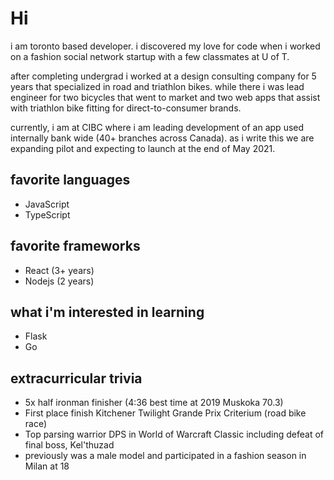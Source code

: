 # Hi

i am toronto based developer. i discovered my love for code when i worked on a fashion social network startup with a few classmates at U of T.

after completing undergrad i worked at a design consulting company for 5 years that specialized in road and triathlon bikes. while there i was lead engineer for two bicycles that went to market and two web apps that assist with triathlon bike fitting for direct-to-consumer brands.

currently, i am at CIBC where i am leading development of an app used internally bank wide (40+ branches across Canada). as i write this we are expanding pilot and expecting to launch at the end of May 2021.

## favorite languages

- JavaScript
- TypeScript

## favorite frameworks

- React (3+ years)
- Nodejs (2 years)

## what i'm interested in learning

- Flask
- Go

## extracurricular trivia

- 5x half ironman finisher (4:36 best time at 2019 Muskoka 70.3)
- First place finish Kitchener Twilight Grande Prix Criterium (road bike race)
- Top parsing warrior DPS in World of Warcraft Classic including defeat of final boss, Kel'thuzad
- previously was a male model and participated in a fashion season in Milan at 18
